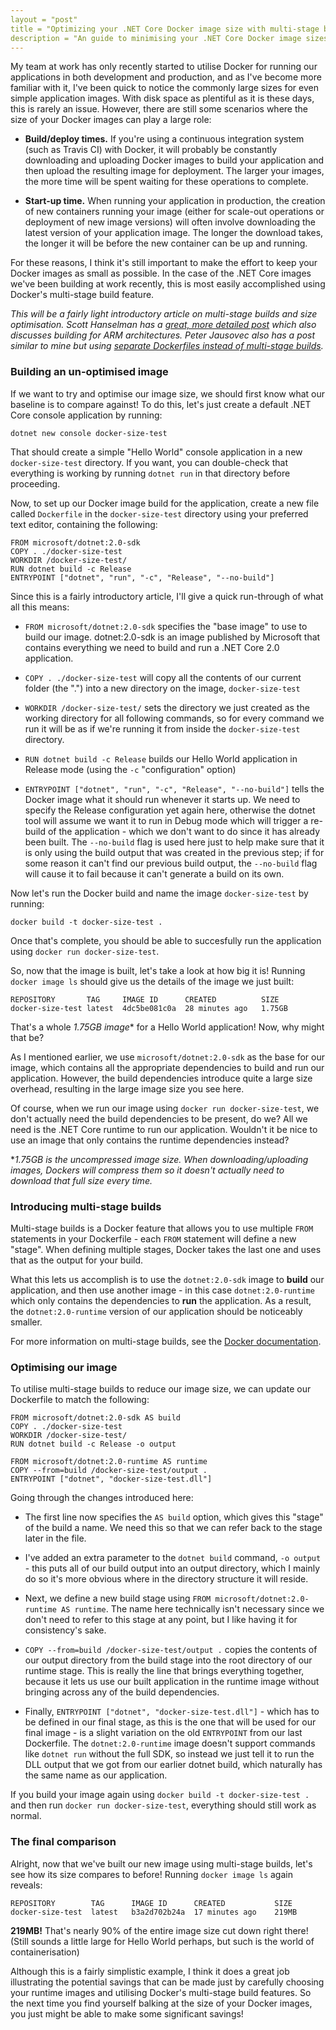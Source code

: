 ```yaml
---
layout = "post"
title = "Optimizing your .NET Core Docker image size with multi-stage builds"
description = "An guide to minimising your .NET Core Docker image sizes."
---
```


My team at work has only recently started to utilise Docker for running our applications in both development and production, and as I've become more familiar with it, I've been quick to notice the commonly large sizes for even simple application images. With disk space as plentiful as it is these days, this is rarely an issue. However, there are still some scenarios where the size of your Docker images can play a large role:

* **Build/deploy times.** If you're using a continuous integration system (such as Travis CI) with Docker, it will probably be constantly downloading and uploading Docker images to build your application and then upload the resulting image for deployment. The larger your images, the more time will be spent waiting for these operations to complete.

* **Start-up time.** When running your application in production, the creation of new containers running your image (either for scale-out operations or deployment of new image versions) will often involve downloading the latest version of your application image. The longer the download takes, the longer it will be before the new container can be up and running.

For these reasons, I think it's still important to make the effort to keep your Docker images as small as possible. In the case of the .NET Core images we've been building at work recently, this is most easily accomplished using Docker's multi-stage build feature.

*This will be a fairly light introductory article on multi-stage builds and size optimisation. Scott Hanselman has a [great, more detailed post](https://www.hanselman.com/blog/OptimizingASPNETCoreDockerImageSizes.aspx) which also discusses building for ARM architectures. Peter Jausovec also has a post similar to mine but using [separate Dockerfiles instead of multi-stage builds](https://medium.com/@pjausovec/reducing-the-size-of-docker-images-4ea862d01555).*

### Building an un-optimised image

If we want to try and optimise our image size, we should first know what our baseline is to compare against! To do this, let's just create a default .NET Core console application by running:

```
dotnet new console docker-size-test
```

That should create a simple "Hello World" console application in a new `docker-size-test` directory. If you want, you can double-check that everything is working by running `dotnet run` in that directory before proceeding.

Now, to set up our Docker image build for the application, create a new file called `Dockerfile` in the `docker-size-test` directory using your preferred text editor, containing the following:

```
FROM microsoft/dotnet:2.0-sdk
COPY . ./docker-size-test
WORKDIR /docker-size-test/
RUN dotnet build -c Release
ENTRYPOINT ["dotnet", "run", "-c", "Release", "--no-build"]
```

Since this is a fairly introductory article, I'll give a quick run-through of what all this means:

* `FROM microsoft/dotnet:2.0-sdk` specifies the "base image" to use to build our image. dotnet:2.0-sdk is an image published by Microsoft that contains everything we need to build and run a .NET Core 2.0 application.

* `COPY . ./docker-size-test` will copy all the contents of our current folder (the ".") into a new directory on the image, `docker-size-test`

* `WORKDIR /docker-size-test/` sets the directory we just created as the working directory for all following commands, so for every command we run it will be as if we're running it from inside the `docker-size-test` directory.

* `RUN dotnet build -c Release` builds our Hello World application in Release mode (using the `-c` "configuration" option)

* `ENTRYPOINT ["dotnet", "run", "-c", "Release", "--no-build"]` tells the Docker image what it should run whenever it starts up. We need to specify the Release configuration yet again here, otherwise the dotnet tool will assume we want it to run in Debug mode which will trigger a re-build of the application - which we don't want to do since it has already been built. The `--no-build` flag is used here just to help make sure that it is only using the build output that was created in the previous step; if for some reason it can't find our previous build output, the `--no-build` flag will cause it to fail because it can't generate a build on its own.

Now let's run the Docker build and name the image `docker-size-test` by running:

```
docker build -t docker-size-test .
```

Once that's complete, you should be able to succesfully run the application using `docker run docker-size-test`.

So, now that the image is built, let's take a look at how big it is! Running `docker image ls` should give us the details of the image we just built:

```
REPOSITORY       TAG     IMAGE ID      CREATED          SIZE
docker-size-test latest  4dc5be081c0a  28 minutes ago   1.75GB
```

That's a whole **1.75GB* image** for a Hello World application! Now, why might that be?

As I mentioned earlier, we use `microsoft/dotnet:2.0-sdk` as the base for our image, which contains all the appropriate dependencies to build and run our application. However, the build dependencies introduce quite a large size overhead, resulting in the large image size you see here.

Of course, when we run our image using `docker run docker-size-test`, we don't actually need the build dependencies to be present, do we? All we need is the .NET Core runtime to run our application. Wouldn't it be nice to use an image that only contains the runtime dependencies instead?

**1.75GB is the uncompressed image size. When downloading/uploading images, Dockers will compress them so it doesn't actually need to download that full size every time.*

### Introducing multi-stage builds

Multi-stage builds is a Docker feature that allows you to use multiple `FROM` statements in your Dockerfile - each `FROM` statement will define a new "stage". When defining multiple stages, Docker takes the last one and uses that as the output for your build.

What this lets us accomplish is to use the `dotnet:2.0-sdk` image to **build** our application, and then use another image - in this case `dotnet:2.0-runtime` which only contains the dependencies to **run** the application. As a result, the `dotnet:2.0-runtime` version of our application should be noticeably smaller.

For more information on multi-stage builds, see the [Docker documentation](https://docs.docker.com/develop/develop-images/multistage-build/#use-multi-stage-builds).

### Optimising our image

To utilise multi-stage builds to reduce our image size, we can update our Dockerfile to match the following:

```
FROM microsoft/dotnet:2.0-sdk AS build
COPY . ./docker-size-test
WORKDIR /docker-size-test/
RUN dotnet build -c Release -o output

FROM microsoft/dotnet:2.0-runtime AS runtime
COPY --from=build /docker-size-test/output .
ENTRYPOINT ["dotnet", "docker-size-test.dll"]
```

Going through the changes introduced here:

* The first line now specifies the `AS build` option, which gives this "stage" of the build a name. We need this so that we can refer back to the stage later in the file.

* I've added an extra parameter to the `dotnet build` command, `-o output` - this puts all of our build output into an output directory, which I mainly do so it's more obvious where in the directory structure it will reside.

* Next, we define a new build stage using `FROM microsoft/dotnet:2.0-runtime AS runtime`. The name here technically isn't necessary since we don't need to refer to this stage at any point, but I like having it for consistency's sake.

* `COPY --from=build /docker-size-test/output .` copies the contents of our output directory from the build stage into the root directory of our runtime stage. This is really the line that brings everything together, because it lets us use our built application in the runtime image without bringing across any of the build dependencies.

* Finally, `ENTRYPOINT ["dotnet", "docker-size-test.dll"]` - which has to be defined in our final stage, as this is the one that will be used for our final image - is a slight variation on the old `ENTRYPOINT` from our last Dockerfile. The `dotnet:2.0-runtime` image doesn't support commands like `dotnet run` without the full SDK, so instead we just tell it to run the DLL output that we got from our earlier dotnet build, which naturally has the same name as our application.

If you build your image again using `docker build -t docker-size-test .` and then run `docker run docker-size-test`, everything should still work as normal.

### The final comparison

Alright, now that we've built our new image using multi-stage builds, let's see how its size compares to before! Running `docker image ls` again reveals:

```
REPOSITORY        TAG      IMAGE ID      CREATED           SIZE
docker-size-test  latest   b3a2d702b24a  17 minutes ago    219MB
```

**219MB!** That's nearly 90% of the entire image size cut down right there! (Still sounds a little large for Hello World perhaps, but such is the world of containerisation)

Although this is a fairly simplistic example, I think it does a great job illustrating the potential savings that can be made just by carefully choosing your runtime images and utilising Docker's multi-stage build features. So the next time you find yourself balking at the size of your Docker images, you just might be able to make some significant savings!
